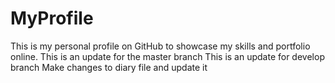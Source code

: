 # MyProfile
This is my personal profile on GitHub to showcase my skills and portfolio online.
This is an update for the master branch
This is an update for develop branch
Make changes to diary file and update it
